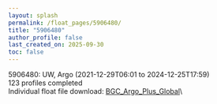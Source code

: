 ```yaml
---
layout: splash
permalink: /float_pages/5906480/
title: "5906480"
author_profile: false
last_created_on: 2025-09-30
toc: false
---
```

 
5906480: UW, Argo (2021-12-29T06:01 to 2024-12-25T17:59)\
123 profiles completed\
Individual float file download: [BGC_Argo_Plus_Global](https://ftp.soest.hawaii.edu/bgc_argo_plus/Individual_Floats/outliers_removed/5906480_Sprof_processed.nc)\
